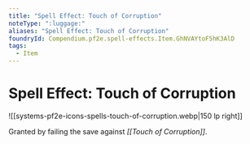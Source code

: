 ```yaml
---
title: "Spell Effect: Touch of Corruption"
noteType: ":luggage:"
aliases: "Spell Effect: Touch of Corruption"
foundryId: Compendium.pf2e.spell-effects.Item.GhNVAYtoF5hK3AlD
tags:
  - Item
---
```


# Spell Effect: Touch of Corruption
![[systems-pf2e-icons-spells-touch-of-corruption.webp|150 lp right]]

Granted by failing the save against _[[Touch of Corruption]]_.
